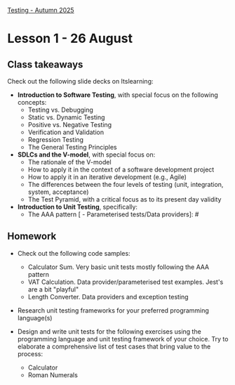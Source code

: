 [Testing - Autumn 2025](https://github.com/arturomorarioja-kea/SD_Testing_E25/blob/main/README.md)

# Lesson 1 - 26 August

## Class takeaways
Check out the following slide decks on Itslearning:
- **Introduction to Software Testing**, with special focus on the following concepts:
  - Testing vs. Debugging
  - Static vs. Dynamic Testing
  - Positive vs. Negative Testing
  - Verification and Validation
  - Regression Testing
  - The General Testing Principles
- **SDLCs and the V-model**, with special focus on:
  - The rationale of the V-model
  - How to apply it in the context of a software development project
  - How to apply it in an iterative development (e.g., Agile)
  - The differences between the four levels of testing (unit, integration, system, acceptance)
  - The Test Pyramid, with a critical focus as to its present day validity
- **Introduction to Unit Testing**, specifically:
  - The AAA pattern
[  - Parameterised tests/Data providers]: #

[Class samples: https://github.com/arturomorarioja/js_format_name_unit_tests, https://github.com/arturomorarioja/py_format_name_unit_tests]: #

## Homework
- Check out the following code samples:
  - Calculator Sum. Very basic unit tests mostly following the AAA pattern
  - VAT Calculation. Data provider/parameterised test examples. Jest's are a bit "playful"
  - Length Converter. Data providers and exception testing

- Research unit testing frameworks for your preferred programming language(s)

- Design and write unit tests for the following exercises using the programming language and unit testing framework of your choice. Try to elaborate a comprehensive list of test cases that bring value to the process:
  - Calculator
  - Roman Numerals
